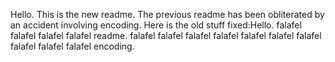 Hello. This is the new readme. The previous readme has been obliterated by an accident involving encoding. Here is the old stuff fixed:Hello. falafel falafel falafel falafel readme. falafel falafel falafel falafel falafel falafel falafel falafel falafel falafel encoding.
